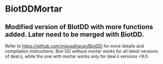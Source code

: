 # BiotDDMortar
## Modified version of BIotDD with more functions added. Later need to be merged with BiotDD.

Refer to https://github.com/mjayadharan/BiotDD for more details and compilation instructions. 
Biot DD without mortar works for all latest versions of deal.ii, while the one with mortar works only for deal.ii versions <9.0
